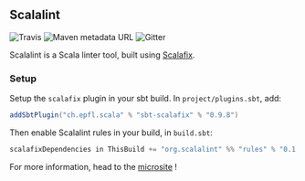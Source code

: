 ## Scalalint

![Travis](https://img.shields.io/travis/pdalpra/scalalint) ![Maven metadata URL](https://img.shields.io/maven-metadata/v?label=maven%20central&metadataUrl=http%3A%2F%2Fcentral.maven.org%2Fmaven2%2Forg%2Fscalalint%2Frules_2.12%2Fmaven-metadata.xml) ![Gitter](https://img.shields.io/gitter/room/scalalint/scalalint)

Scalalint is a Scala linter tool, built using [Scalafix](https://scalacenter.github.io/scalafix/).

### Setup

Setup the `scalafix` plugin in your sbt build. In `project/plugins.sbt`, add:
```sbt
addSbtPlugin("ch.epfl.scala" % "sbt-scalafix" % "0.9.8")
```

Then enable Scalalint rules in your build, in `build.sbt`:

```sbt
scalafixDependencies in ThisBuild += "org.scalalint" %% "rules" % "0.1.2"
```

For more information, head to the [microsite](https://scalalint.org) !